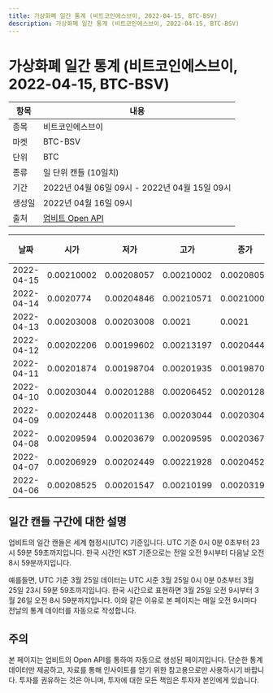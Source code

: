 ```yaml
---
title: 가상화폐 일간 통계 (비트코인에스브이, 2022-04-15, BTC-BSV)
description: 가상화폐 일간 통계 (비트코인에스브이, 2022-04-15, BTC-BSV)
---
```



가상화폐 일간 통계 (비트코인에스브이, 2022-04-15, BTC-BSV)
===

|항목|내용|
|--|--|
|종목|비트코인에스브이|
|마켓|BTC-BSV|
|단위|BTC|
|종류|일 단위 캔들 (10일치)|
|기간|2022년 04월 06일 09시 - 2022년 04월 15일 09시|
|생성일|2022년 04월 16일 09시|
|출처|[업비트 Open API](https://docs.upbit.com)|


|날짜|시가|저가|고가|종가|비고|
|--|--|--|--|--|--|
|2022-04-15|0.00210002|0.00208057|0.00210002|0.00208057|    |
|2022-04-14|0.0020774|0.00204846|0.00210571|0.00210002|    |
|2022-04-13|0.00203008|0.00203008|0.0021|0.0021|    |
|2022-04-12|0.00202206|0.00199602|0.00213197|0.00204444|    |
|2022-04-11|0.00201874|0.00198704|0.00201935|0.00198704|    |
|2022-04-10|0.00203044|0.00201288|0.00206452|0.00201288|    |
|2022-04-09|0.00202448|0.00201136|0.00203044|0.00203044|    |
|2022-04-08|0.00209594|0.00203679|0.00209595|0.00203679|    |
|2022-04-07|0.00206929|0.00202449|0.00221928|0.00204525|    |
|2022-04-06|0.00208525|0.00201547|0.00210199|0.0020319|    |


일간 캔들 구간에 대한 설명
---


업비트의 일간 캔들은 세계 협정시(UTC) 기준입니다. 
UTC 기준 0시 0분 0초부터 23시 59분 59초까지입니다. 
한국 시간인 KST 기준으로는 전일 오전 9시부터 다음날 오전 8시 59분까지입니다. 


예를들면, UTC 기준 3월 25일 데이터는 UTC 시준 3월 25일 0시 0분 0초부터 3월 25일 23시 59분 59초까지입니다. 
한국 시간으로 표현하면 3월 25일 오전 9시부터 3월 26일 오전 8시 59분까지입니다. 
이와 같은 이유로 본 페이지는 매일 오전 9시마다 전날의 통계 데이터를 자동으로 작성합니다. 


주의
---


본 페이지는 업비트의 Open API를 통하여 자동으로 생성된 페이지입니다. 
단순한 통계 데이터만 제공하고, 자료를 통해 인사이트를 얻기 위한 참고용으로만 사용하시기 바랍니다. 
투자를 권유하는 것은 아니며, 투자에 대한 모든 책임은 투자자 본인에게 있습니다. 
